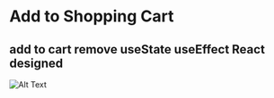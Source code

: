 # Add to Shopping Cart

## add to cart remove useState useEffect React designed



![Alt Text](/Users/ramazanozbuganli/Desktop/okul/fas/intode/artır.gif)